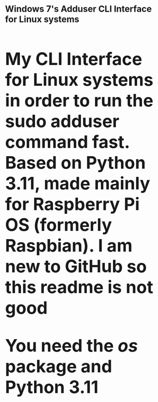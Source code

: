 **<h1>Windows 7's Adduser CLI Interface for Linux systems<h1/>**

My CLI Interface for Linux systems in order to run the sudo adduser command fast. Based on Python 3.11, made mainly for Raspberry Pi OS (formerly Raspbian).
I am new to GitHub so this readme is not good

You need the *os* package and Python 3.11
